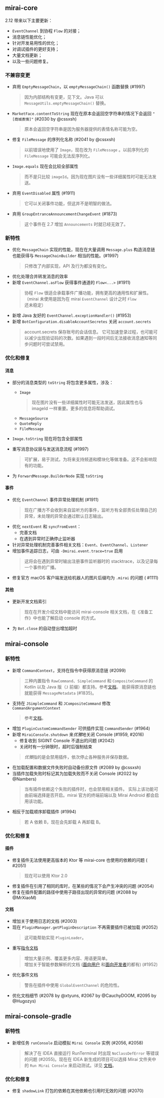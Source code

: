 ## mirai-core

2.12 带来以下主要更新：

- `EventChannel` 到协程 `Flow` 的对接；
- 消息链性能优化；
- 针对开发易用性的优化；
- 对调试插件的更好支持；
- 大量文档更新；
- 以及一些问题修复。

### 不兼容变更

- 弃用 `EmptyMessageChain`，以 `emptyMessageChain()` 函数替换 (#1997)
  > 因为内部结构有变更，见下文。Java
  可以 `MessageUtils.emptyMessageChain()` 替换。

- `MarketFace.contentToString`
  现在在原本会返回空字符串的情况下会返回 `"[商城表情]"` (#2030 by
  @cssxsh)
  > 原本会返回空字符串是因为服务器提供的表情名称可能为空。

- 修复 `FileMessage` 的序列化名称 (#2041 by @cssxsh)
  > 以前错误地使用了 `Image`，现在改为 `FileMessage`
  。以前序列化的 `FileMessage` 可能会无法反序列化。

- `Image.equals` 现在会比较全部属性
  > 而不是只比较 `imageId`。因为现在图片没有一些详细属性时可能无法发送。

- 弃用 `EventDisabled` 属性 (#1911)
  > 它可以关闭事件功能，但这并不是明智的做法。

- 弃用 `GroupEntranceAnnouncementChangeEvent` (#1873)
  > 这个事件在 2.7 增加 `Announcements` 时就已经无效了。

### 新特性

- 优化 `MessageChain` 实现的性能，现在在大量调用 `Message.plus`
  构造消息链也能获得与 `MessageChainBuilder` 相当的性能。(#1997)
  > 只修改了内部实现，API 及行为都没有变化。
- 优化处理合并转发消息的效率
- 新增 `EventChannel.asFlow` 获得事件通道的 `Flow<...>` (#1911)
  > 协程 `Flow` 很适合承载事件广播功能，拥有更高的通用性和扩展性。（mirai
  未使用是因为在
  mirai `EventChannel` 设计之时 `Flow` 还未稳定）
- 新增 Java 友好的 `EventChannel.exceptionHandler()` (#1953)
- 新增 `BotConfiguration.disableAccountSecretes` 关闭 `account.secrets`
  > account.secrets 保存账号的会话信息。
  它可加速登录过程，也可能可以减少出现验证码的次数。如果遇到一段时间后无法接收消息通知等同步问题时可尝试禁用。

### 优化和修复

#### 消息

- 部分的消息类型的 `toString` 将包含更多属性，涉及：
    - `Image`
      > 现在图片没有一些详细属性时可能无法发送，因此属性也与 imageId
      一样重要。更多的信息将帮助调试。
    - `MessageSource`
    - `QuoteReply`
    - `FileMessage`

- `Image.toString` 现在将包含全部属性

- 重写消息协议层与发送消息流程 (#1997)
  > 可扩展，易于测试，为将来支持频道和模块化等做准备。这不会影响现有的功能。
- 为 `ForwardMessage.BuilderNode` 实现 `toString`

#### 事件

- 优化 `EventChannel` 事件异常处理机制 (#1911)
  > 现在广播方不会收到来自监听方的事件，监听方有全部责任处理自己的异常，未处理的异常会通过默认日志输出。
- 优化 `nextEvent` 和 `syncFromEvent`：
    - 完善文档
    - 在遇到异常时正确停止监听器
- 针对异常处理机制完善事件相关文档：`Event`、`EventChannel`、`Listener`
- 增加事件追踪日志，可由 `-Dmirai.event.trace=true` 启用
  > 这将会在遇到异常时输出注册事件监听器时的 stacktrace，以及记录每一个事件的广播。
- 修复官方 macOS 客户端发送给机器人的图片后缀均为 `.mirai` 的问题 (
  #1111)

#### 其他

- 更新开发文档索引
  > 现在在开发介绍文档中能访问 mirai-console 相关文档，在《准备工作》中也能了解启动
  console 的方式。
- 为 `Bot.close` 的自动登出增加超时

## mirai-console

[指令文档]: https://github.com/mamoe/mirai/blob/dev/mirai-console/docs/Commands.md

### 新特性

- 新增 `CommandContext`，支持在指令中获得原消息链 (#2099)
  > 三种内置指令 `RawCommand`、`SimpleCommand` 和 `CompositeCommand` 的
  Kotlin 以及
  Java 版（`J` 前缀）都支持。参考[文档][指令文档]。
  > 能获得原消息链也就能获得 `MessageMetadata` (#1835)。
- 支持在 `JSimpleCommand` 和 `JCompositeCommand`
  修改 `CommandArgumentContext`
  > 参考[文档][指令文档]。
- 增加 `PluginCustomCommandSender` 可供插件实现 `CommandSender` (#1964)
- 新增 `MiraiConsole.shutdown` 来*优雅*地关闭 Console (#1959, #2016)
    - 修复收到 SIGINT Console 不退出的问题 (#2042)
    - 关闭时有一分钟限时，超时后强制结束
  > *优雅*指的是会禁用插件，依次停止各种服务并保存数据。
- 在加载配置和数据文件失败时自动备份原文件 (#2089 by @cssxsh)
- 当插件加载失败时标记其为加载失败而不关闭 Console (#2022 by @Nambers)
  > 当有插件依赖这个失败的插件时，也会禁用相关插件。
  > 实际上该功能可由前端选择是否开启。mirai 官方的终端前端以及 Mirai
  Android 都会启用该功能。
- 相反于加载顺序卸载插件 (#1994)
  > 若 A 依赖 B，现在会先卸载 A 再卸载 B。

### 优化和修复

#### 插件

- 修复插件无法使用更高版本的 Ktor 等 mirai-core 也使用的依赖的问题 (
  #2051)
  > 现在可以使用 Ktor 2.0
- 修复插件在引用了相同的库时，在某些的情况下会产生冲突的问题 (#2054)
- 修复在插件配置的路径中使用子路径出现的异常的问题 (#2088 by @MrXiaoM)

#### 文档

[指令参数智能解析
]: https://github.com/mamoe/mirai/blob/dev/docs/ConsoleTerminal.md#%E6%8C%87%E4%BB%A4%E5%8F%82%E6%95%B0%E6%99%BA%E8%83%BD%E8%A7%A3%E6%9E%90

[ConsoleTerminal]: https://github.com/mamoe/mirai/blob/dev/docs/ConsoleTerminal.md

- 增加关于使用日志的文档 (#2003)
- 现在 `PluginManager.getPluginDescription` 不再需要插件已被加载 (#2052)
  > 这可能帮助实现 `PluginLoader`。
- 重写[指令文档]
  > 增加大量示例、覆盖更多内容、用语更简单。  
  > 增加关于智能参数解析的文档 ([面向用户][ConsoleTerminal]
  和[面向开发者][指令参数智能解析
  ]的都有) (#1952)
- 优化事件文档
  > 警告在插件中使用 `GlobalEventChannel` 的危险性。
- 优化文档细节 (#2078 by @xtyuns, #2067 by @CauchyDOOM, #2095 by
  @Hugozys)

## mirai-console-gradle

### 新特性

[调试文档]: https://github.com/mamoe/mirai/blob/155e4a6ec4cd7ede2ed5bf6d947fbc9d7f4e1aa6/mirai-console/docs/plugin/JVMPlugin.md#%E8%B0%83%E8%AF%95

- 新增任务 `runConsole` 启动模拟 `Mirai Console` 实例 (#2056, #2058)
  > 解决了在 IDEA 直接运行 RunTerminal 时出现 `NoClassDefError`
  等错误的问题 (#2055)。现在在
  IDEA 新生成的项目可以选择 Mirai 文件夹中的 `Run Mirai Console`
  来启动测试。详见 [文档][调试文档]。

### 优化和修复

- 修复 `shadowLink` 打包的依赖在其他依赖也引用时无效的问题 (#2070)
